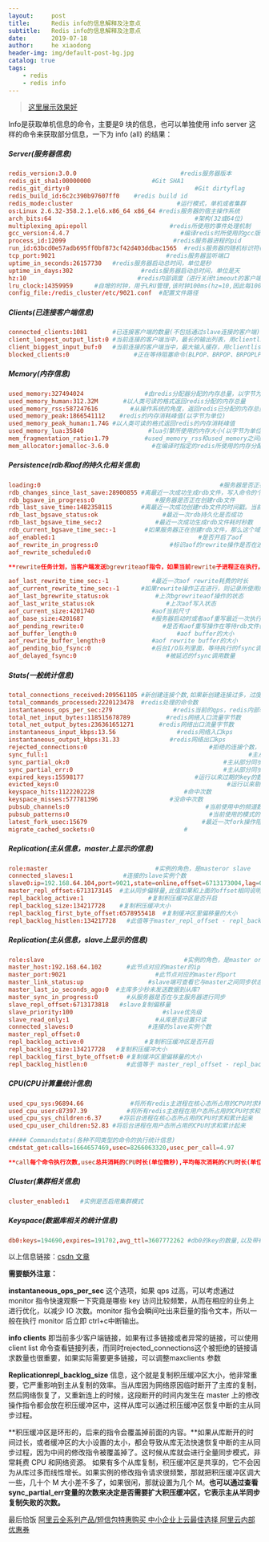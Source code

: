 ```yaml
---
layout:     post
title:      Redis info的信息解释及注意点
subtitle:   Redis info的信息解释及注意点
date:       2019-07-18
author:     he xiaodong
header-img: img/default-post-bg.jpg
catalog: true
tags:
    - redis
    - redis info
---
```


> [这里展示效果好](http://river0314.lofter.com/post/1d03f335_efda21c1)

Info是获取单机信息的命令，主要是9 块的信息，也可以单独使用 info server 这样的命令来获取部分信息，一下为 info (all) 的结果：

##### Server(服务器信息)
```conf
redis_version:3.0.0                             #redis服务器版本
redis_git_sha1:00000000                 #Git SHA1
redis_git_dirty:0                                   #Git dirtyflag
redis_build_id:6c2c390b97607ff0    #redis build id
redis_mode:cluster                             #运行模式，单机或者集群
os:Linux 2.6.32-358.2.1.el6.x86_64 x86_64 #redis服务器的宿主操作系统
arch_bits:64                                        #架构(32或64位)
multiplexing_api:epoll                       #redis所使用的事件处理机制
gcc_version:4.4.7                               #编译redis时所使用的gcc版本
process_id:12099                              #redis服务器进程的pid
run_id:63bcd0e57adb695ff0bf873cf42d403ddbac1565  #redis服务器的随机标识符(用于sentinel和集群)
tcp_port:9021                               #redis服务器监听端口
uptime_in_seconds:26157730   #redis服务器启动总时间，单位是秒
uptime_in_days:302                   #redis服务器启动总时间，单位是天
hz:10                               #redis内部调度（进行关闭timeout的客户端，删除过期key等等）频率，程序规定serverCron每秒运行10次。
lru_clock:14359959      #自增的时钟，用于LRU管理,该时钟100ms(hz=10,因此每1000ms/10=100ms执行一次定时任务)更新一次。
config_file:/redis_cluster/etc/9021.conf  #配置文件路径
```

##### Clients(已连接客户端信息)
```conf
connected_clients:1081       #已连接客户端的数量(不包括通过slave连接的客户端)
client_longest_output_list:0 #当前连接的客户端当中，最长的输出列表，用clientlist命令观察omem字段最大值
client_biggest_input_buf:0   #当前连接的客户端当中，最大输入缓存，用clientlist命令观察qbuf和qbuf-free两个字段最大值
blocked_clients:0                  #正在等待阻塞命令(BLPOP、BRPOP、BRPOPLPUSH)的客户端的数量
```

##### Memory(内存信息)
```conf
used_memory:327494024                 #由redis分配器分配的内存总量，以字节为单位
used_memory_human:312.32M       #以人类可读的格式返回redis分配的内存总量
used_memory_rss:587247616         #从操作系统的角度，返回redis已分配的内存总量(俗称常驻集大小)。这个值和top命令的输出一致
used_memory_peak:1866541112    #redis的内存消耗峰值(以字节为单位) 
used_memory_peak_human:1.74G #以人类可读的格式返回redis的内存消耗峰值
used_memory_lua:35840                  #lua引擎所使用的内存大小(以字节为单位)
mem_fragmentation_ratio:1.79          #used_memory_rss和used_memory之间的比率，小于1表示使用了swap，大于1表示碎片比较多
mem_allocator:jemalloc-3.6.0            #在编译时指定的redis所使用的内存分配器。可以是libc、jemalloc或者tcmalloc
```

##### Persistence(rdb和aof的持久化相关信息)
```conf
loading:0                                                  #服务器是否正在载入持久化文件
rdb_changes_since_last_save:28900855 #离最近一次成功生成rdb文件，写入命令的个数，即有多少个写入命令没有持久化
rdb_bgsave_in_progress:0                 #服务器是否正在创建rdb文件
rdb_last_save_time:1482358115        #离最近一次成功创建rdb文件的时间戳。当前时间戳 - rdb_last_save_time=多少秒未成功生成rdb文件
rdb_last_bgsave_status:ok                  #最近一次rdb持久化是否成功
rdb_last_bgsave_time_sec:2               #最近一次成功生成rdb文件耗时秒数
rdb_current_bgsave_time_sec:-1        #如果服务器正在创建rdb文件，那么这个域记录的就是当前的创建操作已经耗费的秒数
aof_enabled:1                                        #是否开启了aof
aof_rewrite_in_progress:0                    #标识aof的rewrite操作是否在进行中
aof_rewrite_scheduled:0              

**rewrite任务计划，当客户端发送bgrewriteaof指令，如果当前rewrite子进程正在执行，那么将客户端请求的bgrewriteaof变为计划任务，待aof子进程结束后执行rewrite**

aof_last_rewrite_time_sec:-1            #最近一次aof rewrite耗费的时长
aof_current_rewrite_time_sec:-1      #如果rewrite操作正在进行，则记录所使用的时间，单位秒
aof_last_bgrewrite_status:ok             #上次bgrewriteaof操作的状态
aof_last_write_status:ok                    #上次aof写入状态
aof_current_size:4201740                #aof当前尺寸
aof_base_size:4201687                   #服务器启动时或者aof重写最近一次执行之后aof文件的大小
aof_pending_rewrite:0                      #是否有aof重写操作在等待rdb文件创建完毕之后执行?
aof_buffer_length:0                            #aof buffer的大小
aof_rewrite_buffer_length:0             #aof rewrite buffer的大小
aof_pending_bio_fsync:0                 #后台I/O队列里面，等待执行的fsync调用数量
aof_delayed_fsync:0                         #被延迟的fsync调用数量
```

##### Stats(一般统计信息)
```conf
total_connections_received:209561105 #新创建连接个数,如果新创建连接过多，过度地创建和销毁连接对性能有影响，说明短连接严重或连接池使用有问题，需调研代码的连接设置
total_commands_processed:2220123478  #redis处理的命令数
instantaneous_ops_per_sec:279                 #redis当前的qps，redis内部较实时的每秒执行的命令数
total_net_input_bytes:118515678789          #redis网络入口流量字节数
total_net_output_bytes:236361651271       #redis网络出口流量字节数
instantaneous_input_kbps:13.56                 #redis网络入口kps
instantaneous_output_kbps:31.33              #redis网络出口kps
rejected_connections:0                                  #拒绝的连接个数，redis连接个数达到maxclients限制，拒绝新连接的个数
sync_full:1                                                        #主从完全同步成功次数
sync_partial_ok:0                                           #主从部分同步成功次数
sync_partial_err:0                                          #主从部分同步失败次数
expired_keys:15598177                               #运行以来过期的key的数量
evicted_keys:0                                               #运行以来剔除(超过了maxmemory后)的key的数量
keyspace_hits:1122202228                         #命中次数
keyspace_misses:577781396                    #没命中次数
pubsub_channels:0                                      #当前使用中的频道数量
pubsub_patterns:0                                       #当前使用的模式的数量
latest_fork_usec:15679                                #最近一次fork操作阻塞redis进程的耗时数，单位微秒
migrate_cached_sockets:0                         #
```

##### Replication(主从信息，master上显示的信息)
```conf
role:master                              #实例的角色，是masteror slave
connected_slaves:1              #连接的slave实例个数
slave0:ip=192.168.64.104,port=9021,state=online,offset=6713173004,lag=0 #lag从库多少秒未向主库发送REPLCONF命令
master_repl_offset:6713173145  #主从同步偏移量,此值如果和上面的offset相同说明主从一致没延迟
repl_backlog_active:1                  #复制积压缓冲区是否开启
repl_backlog_size:134217728    #复制积压缓冲大小
repl_backlog_first_byte_offset:6578955418  #复制缓冲区里偏移量的大小
repl_backlog_histlen:134217728   #此值等于master_repl_offset - repl_backlog_first_byte_offset,该值不会超过repl_backlog_size的大小
```

##### Replication(主从信息，slave上显示的信息)
```conf
role:slave                                       #实例的角色，是master or slave
master_host:192.168.64.102       #此节点对应的master的ip
master_port:9021                         #此节点对应的master的port
master_link_status:up                  #slave端可查看它与master之间同步状态,当复制断开后表示down
master_last_io_seconds_ago:0  #主库多少秒未发送数据到从库?
master_sync_in_progress:0        #从服务器是否在与主服务器进行同步
slave_repl_offset:6713173818   #slave复制偏移量
slave_priority:100                         #slave优先级
slave_read_only:1                        #从库是否设置只读
connected_slaves:0                     #连接的slave实例个数
master_repl_offset:0         
repl_backlog_active:0                 #复制积压缓冲区是否开启
repl_backlog_size:134217728   #复制积压缓冲大小
repl_backlog_first_byte_offset:0 #复制缓冲区里偏移量的大小
repl_backlog_histlen:0           #此值等于 master_repl_offset - repl_backlog_first_byte_offset,该值不会超过repl_backlog_size的大小
```

##### CPU(CPU计算量统计信息)
```conf
used_cpu_sys:96894.66             #将所有redis主进程在核心态所占用的CPU时求和累计起来
used_cpu_user:87397.39           #将所有redis主进程在用户态所占用的CPU时求和累计起来
used_cpu_sys_children:6.37     #将后台进程在核心态所占用的CPU时求和累计起来
used_cpu_user_children:52.83 #将后台进程在用户态所占用的CPU时求和累计起来

##### Commandstats(各种不同类型的命令的执行统计信息)
cmdstat_get:calls=1664657469,usec=8266063320,usec_per_call=4.97  

**call每个命令执行次数,usec总共消耗的CPU时长(单位微秒),平均每次消耗的CPU时长(单位微秒)**
```

##### Cluster(集群相关信息)
```conf
cluster_enabled:1   #实例是否启用集群模式
```

##### Keyspace(数据库相关的统计信息)
```conf
db0:keys=194690,expires=191702,avg_ttl=3607772262 #db0的key的数量,以及带有生存期的key的数,平均存活时间
```

以上信息链接：[csdn 文章](https://blog.csdn.net/mysqldba23/article/details/68066322)


**需要额外注意：**

**instantaneous_ops_per_sec** 这个选项，如果 qps 过高，可以考虑通过 monitor 指令快速观察一下究竟是哪些 key 访问比较频繁，从而在相应的业务上进行优化，以减少 IO 次数。monitor 指令会瞬间吐出来巨量的指令文本，所以一般在执行 monitor 后立即 ctrl+c中断输出。

**info clients** 即当前多少客户端链接，如果有过多链接或者异常的链接，可以使用client list 命令查看链接列表，而同时rejected_connections这个被拒绝的链接请求数量也很重要，如果实际需要更多链接，可以调整maxclients 参数

**Replicationrepl_backlog_size** 信息，这个就是复制积压缓冲区大小，他非常重要，它严重影响到主从复制的效率。当从库因为网络原因临时断开了主库的复制，然后网络恢复了，又重新连上的时候，这段断开的时间内发生在 master 上的修改操作指令都会放在积压缓冲区中，这样从库可以通过积压缓冲区恢复中断的主从同步过程。

**积压缓冲区是环形的，后来的指令会覆盖掉前面的内容。**如果从库断开的时间过长，或者缓冲区的大小设置的太小，都会导致从库无法快速恢复中断的主从同步过程，因为中间的修改指令被覆盖掉了。这时候从库就会进行全量同步模式，非常耗费 CPU 和网络资源。 如果有多个从库复制，积压缓冲区是共享的，它不会因为从库过多而线性增长。如果实例的修改指令请求很频繁，那就把积压缓冲区调大一些，几十个 M 大小差不多了，如果很闲，那就设置为几个 M。**也可以通过查看sync_partial_err变量的次数来决定是否需要扩大积压缓冲区，它表示主从半同步复制失败的次数。**


最后恰饭 [阿里云全系列产品/短信包特惠购买 中小企业上云最佳选择 阿里云内部优惠券](https://www.aliyun.com/minisite/goods?userCode=0amqgcs9)
